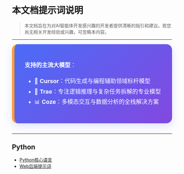 # 本文档提示词说明
> 本文档旨在为对AI智能体开发感兴趣的开发者提供清晰的指引和建议。若您尚无相关开发经验或兴趣，可忽略本内容。
---


<div style="
    background: linear-gradient(135deg, #4a6cf7, #8348e0);
    padding: 2rem;
    border-radius: 18px;
    color: #fff;
    box-shadow: 0 8px 24px rgba(74, 108, 247, 0.18);
    border-left: 8px solid #ff9c38;
    font-size: 1.125rem;
    line-height: 1.8;
    margin-bottom: 2rem;
">

  **支持的主流大模型**：
  - 🚀 **Cursor**：代码生成与编程辅助领域标杆模型
  - 🧠 **Trae**：专注逻辑推理与复杂任务拆解的专业模型
  - 📊 **Coze**：多模态交互与数据分析的全栈解决方案
</div>

---



<div align="left">

## Python
- [Python核心语言](./Python/Python-core-language/)
- [Web后端提示词](./Python/Web%20backend/)
